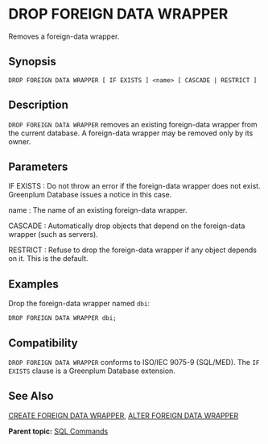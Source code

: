 # DROP FOREIGN DATA WRAPPER 

Removes a foreign-data wrapper.

## <a id="section2"></a>Synopsis 

``` {#sql_command_synopsis}
DROP FOREIGN DATA WRAPPER [ IF EXISTS ] <name> [ CASCADE | RESTRICT ]
```

## <a id="section3"></a>Description 

`DROP FOREIGN DATA WRAPPER` removes an existing foreign-data wrapper from the current database. A foreign-data wrapper may be removed only by its owner.

## <a id="section4"></a>Parameters 

IF EXISTS
:   Do not throw an error if the foreign-data wrapper does not exist. Greenplum Database issues a notice in this case.

name
:   The name of an existing foreign-data wrapper.

CASCADE
:   Automatically drop objects that depend on the foreign-data wrapper \(such as servers\).

RESTRICT
:   Refuse to drop the foreign-data wrapper if any object depends on it. This is the default.

## <a id="section6"></a>Examples 

Drop the foreign-data wrapper named `dbi`:

```
DROP FOREIGN DATA WRAPPER dbi;
```

## <a id="section7"></a>Compatibility 

`DROP FOREIGN DATA WRAPPER` conforms to ISO/IEC 9075-9 \(SQL/MED\). The `IF EXISTS` clause is a Greenplum Database extension.

## <a id="section8"></a>See Also 

[CREATE FOREIGN DATA WRAPPER](CREATE_FOREIGN_DATA_WRAPPER.html), [ALTER FOREIGN DATA WRAPPER](ALTER_FOREIGN_DATA_WRAPPER.html)

**Parent topic:** [SQL Commands](../sql_commands/sql_ref.html)

